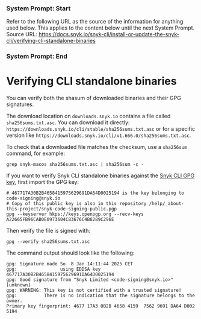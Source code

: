 ### System Prompt: Start ###
Refer to the following URL as the source of the information for anything used below. This applies to the content below until the next System Prompt.
Source URL: https://docs.snyk.io/snyk-cli/install-or-update-the-snyk-cli/verifying-cli-standalone-binaries
### System Prompt: End ###

# Verifying CLI standalone binaries

You can verify both the shasum of downloaded binaries and their GPG signatures.

The download location on `downloads.snyk.io` contains a file called `sha256sums.txt.asc`. You can download it directly: `https://downloads.snyk.io/cli/stable/sha256sums.txt.asc` or for a specific version like `https://downloads.snyk.io/cli/v1.666.0/sha256sums.txt.asc`.

To check that a downloaded file matches the checksum, use a `sha256sum` command, for example:

```
grep snyk-macos sha256sums.txt.asc | sha256sum -c -
```

If you want to verify Snyk CLI standalone binaries against the [Snyk CLI GPG key](https://github.com/snyk/cli/blob/master/help/_about-this-project/snyk-code-signing-public.pgp), first import the GPG key:

```
# 467717A30B2B4658415975629691DA64D0025194 is the key belonging to code-signing@snyk.io
# Copy of this public key is also in this repository /help/_about-this-project/snyk-code-signing-public.pgp
gpg --keyserver hkps://keys.openpgp.org --recv-keys A22665FB96CAB0E0973604C83676C4B8289C296E
```

Then verify the file is signed with:

```
gpg --verify sha256sums.txt.asc
```

The command output should look like the following:

```
gpg: Signature made So  8 Jan 14:11:44 2025 CET
gpg:                using EDDSA key 467717A30B2B4658415975629691DA64D0025194
gpg: Good signature from "Snyk Limited <code-signing@snyk.io>" [unknown]
gpg: WARNING: This key is not certified with a trusted signature!
gpg:          There is no indication that the signature belongs to the owner.
Primary key fingerprint: 4677 17A3 0B2B 4658 4159  7562 9691 DA64 D002 5194
```
